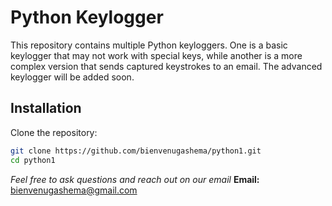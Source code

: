 # Python Keylogger

This repository contains multiple Python keyloggers. One is a basic keylogger that may not work with special keys, while another is a more complex version that sends captured keystrokes to an email. The advanced keylogger will be added soon.


## Installation

Clone the repository:
```bash
git clone https://github.com/bienvenugashema/python1.git
cd python1
```
*Feel free to ask questions and reach out on our email*
**Email:** bienvenugashema@gmail.com
